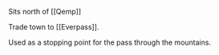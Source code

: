 
Sits north of [[Qemp]]

Trade town to [[Everpass]].

Used as a stopping point for the pass through the mountains. 